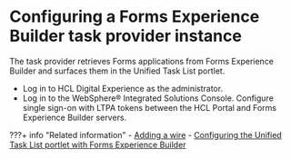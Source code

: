 # Configuring a Forms Experience Builder task provider instance

The task provider retrieves Forms applications from Forms Experience Builder and surfaces them in the Unified Task List portlet.

-   Log in to HCL Digital Experience as the administrator.
-   Log in to the WebSphere® Integrated Solutions Console. Configure single sign-on with LTPA tokens between the HCL Portal and Forms Experience Builder servers.

???+ info "Related information"
    - [Adding a wire](../../../../../../deployment/manage/portal_admin_tools/portal_user_interface/managing_pages/portlet_wires/portlet_wires_using_page_layout/h_wires_add.md)
    - [Configuring the Unified Task List portlet with Forms Experience Builder](../../../utl_configuring_unified_task_list_with_forms_experience_builder.md)



